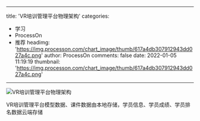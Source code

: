 
---
title: 'VR培训管理平台物理架构'
categories: 
 - 学习
 - ProcessOn
 - 推荐
headimg: 'https://img.processon.com/chart_image/thumb/617a4db307912943dd027a4c.png'
author: ProcessOn
comments: false
date: 2022-01-05 11:19:19
thumbnail: 'https://img.processon.com/chart_image/thumb/617a4db307912943dd027a4c.png'
---

<div>   
<img class="thumb" alt="VR培训管理平台物理架构" src="https://img.processon.com/chart_image/thumb/617a4db307912943dd027a4c.png" referrerpolicy="no-referrer">
<p>VR培训管理平台模型数据、课件数据由本地存储，学员信息、学员成绩、学员排名数据云端存储</p>  
</div>
            